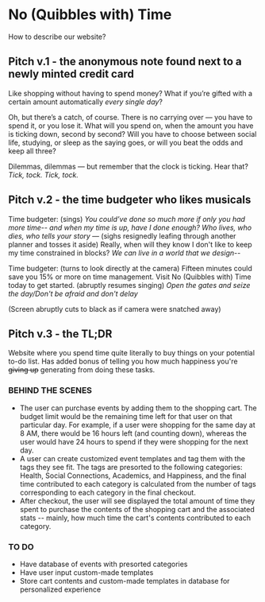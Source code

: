 # No (Quibbles with) Time

How to describe our website?

## Pitch v.1 - the anonymous note found next to a newly minted credit card
Like shopping without having to spend money? What if you’re gifted with a certain amount automatically *every single day*? 

Oh, but there’s a catch, of course. There is no carrying over — you have to spend it, or you lose it. What will you spend on, when the amount you have is ticking down, second by second? Will you have to choose between social life, studying, or sleep as the saying goes, or will you beat the odds and keep all three? 

Dilemmas, dilemmas — but remember that the clock is ticking. Hear that? *Tick, tock. Tick, tock.* 

## Pitch v.2 - the time budgeter who likes musicals
Time budgeter: (sings) *You could’ve done so much more if only you had more time-- and when my time is up, have I done enough? Who lives, who dies, who tells your story —* (sighs resignedly leafing through another planner and tosses it aside) Really, when will they know I don't like to keep my time constrained in blocks? *We can live in a world that we design--*

Time budgeter: (turns to look directly at the camera) Fifteen minutes could save you 15% or more on time management. Visit No (Quibbles with) Time today to get started. (abruptly resumes singing) *Open the gates and seize the day/Don't be afraid and don't delay*

(Screen abruptly cuts to black as if camera were snatched away)

## Pitch v.3 - the TL;DR 
Website where you spend time quite literally to buy things on your potential to-do list. Has added bonus of telling you how much happiness you're ~~giving up~~ generating from doing these tasks.  

### BEHIND THE SCENES
- The user can purchase events by adding them to the shopping cart. The budget limit would be the remaining time left for that user on that particular day. For example, if a user were shopping for the same day at 8 AM, there would be 16 hours left (and counting down), whereas the user would have 24 hours to spend if they were shopping for the next day.
- A user can create customized event templates and tag them with the tags they see fit. The tags are presorted to the following categories: Health, Social Connections, Academics, and Happiness, and the final time contributed to each category is calculated from the number of tags corresponding to each category in the final checkout. 
- After checkout, the user will see displayed the total amount of time they spent to purchase the contents of the shopping cart and the associated stats -- mainly, how much time the cart's contents contributed to each category. 

### TO DO
- Have database of events with presorted categories
- Have user input custom-made templates 
- Store cart contents and custom-made templates in database for personalized experience
